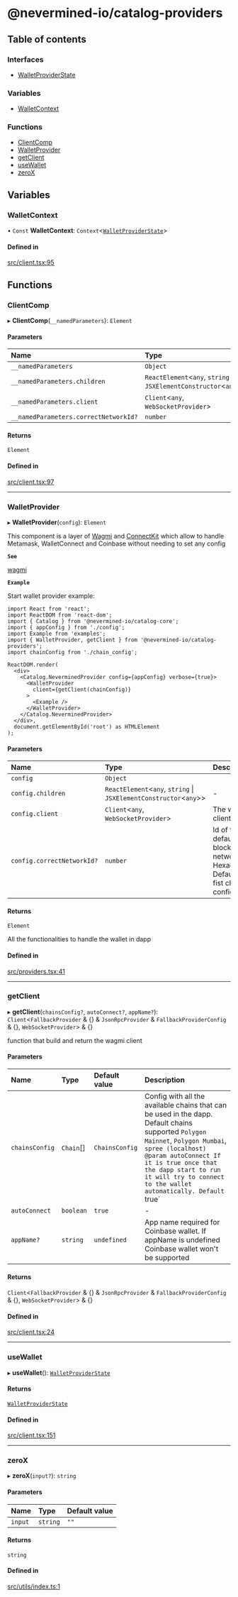 # @nevermined-io/catalog-providers

## Table of contents

### Interfaces

- [WalletProviderState](interfaces/WalletProviderState.md)

### Variables

- [WalletContext](modules.md#walletcontext)

### Functions

- [ClientComp](modules.md#clientcomp)
- [WalletProvider](modules.md#walletprovider)
- [getClient](modules.md#getclient)
- [useWallet](modules.md#usewallet)
- [zeroX](modules.md#zerox)

## Variables

### WalletContext

• `Const` **WalletContext**: `Context`<[`WalletProviderState`](interfaces/WalletProviderState.md)\>

#### Defined in

[src/client.tsx:95](https://github.com/nevermined-io/components-catalog/blob/95bbb52/providers/src/client.tsx#L95)

## Functions

### ClientComp

▸ **ClientComp**(`__namedParameters`): `Element`

#### Parameters

| Name | Type |
| :------ | :------ |
| `__namedParameters` | `Object` |
| `__namedParameters.children` | `ReactElement`<`any`, `string` \| `JSXElementConstructor`<`any`\>\> |
| `__namedParameters.client` | `Client`<`any`, `WebSocketProvider`\> |
| `__namedParameters.correctNetworkId?` | `number` |

#### Returns

`Element`

#### Defined in

[src/client.tsx:97](https://github.com/nevermined-io/components-catalog/blob/95bbb52/providers/src/client.tsx#L97)

___

### WalletProvider

▸ **WalletProvider**(`config`): `Element`

This component is a layer of [Wagmi](https://wagmi.sh/docs/getting-started) and [ConnectKit](https://docs.family.co/connectkit)
which allow to handle Metamask, WalletConnect and Coinbase without needing to set any config

**`See`**

[wagmi](https://wagmi.sh/docs/getting-started)

**`Example`**

Start wallet provider example:

```tsx
import React from 'react';
import ReactDOM from 'react-dom';
import { Catalog } from '@nevermined-io/catalog-core';
import { appConfig } from './config';
import Example from 'examples';
import { WalletProvider, getClient } from '@nevermined-io/catalog-providers';
import chainConfig from './chain_config';

ReactDOM.render(
  <div>
    <Catalog.NeverminedProvider config={appConfig} verbose={true}>
      <WalletProvider
        client={getClient(chainConfig)}
      >
        <Example />
      </WalletProvider>
    </Catalog.NeverminedProvider>
  </div>,
  document.getElementById('root') as HTMLElement
);
```

#### Parameters

| Name | Type | Description |
| :------ | :------ | :------ |
| `config` | `Object` |  |
| `config.children` | `ReactElement`<`any`, `string` \| `JSXElementConstructor`<`any`\>\> | - |
| `config.client` | `Client`<`any`, `WebSocketProvider`\> | The wagmi client object |
| `config.correctNetworkId?` | `number` | Id of the default blockchain network in Hexadecimal. Default the fist chain configured |

#### Returns

`Element`

All the functionalities to handle the wallet in dapp

#### Defined in

[src/providers.tsx:41](https://github.com/nevermined-io/components-catalog/blob/95bbb52/providers/src/providers.tsx#L41)

___

### getClient

▸ **getClient**(`chainsConfig?`, `autoConnect?`, `appName?`): `Client`<`FallbackProvider` & {} & `JsonRpcProvider` & `FallbackProviderConfig` & {}, `WebSocketProvider`\> & {}

function that build and return the wagmi client

#### Parameters

| Name | Type | Default value | Description |
| :------ | :------ | :------ | :------ |
| `chainsConfig` | `Chain`[] | `ChainsConfig` | Config with all the available chains that can be used in the dapp. Default chains supported `Polygon Mainnet`, `Polygon Mumbai`, `spree (localhost) @param autoConnect If it is true once that the dapp start to run it will try to connect to the wallet automatically. Default `true` |
| `autoConnect` | `boolean` | `true` | - |
| `appName?` | `string` | `undefined` | App name required for Coinbase wallet. If appName is undefined Coinbase wallet won't be supported |

#### Returns

`Client`<`FallbackProvider` & {} & `JsonRpcProvider` & `FallbackProviderConfig` & {}, `WebSocketProvider`\> & {}

#### Defined in

[src/client.tsx:24](https://github.com/nevermined-io/components-catalog/blob/95bbb52/providers/src/client.tsx#L24)

___

### useWallet

▸ **useWallet**(): [`WalletProviderState`](interfaces/WalletProviderState.md)

#### Returns

[`WalletProviderState`](interfaces/WalletProviderState.md)

#### Defined in

[src/client.tsx:151](https://github.com/nevermined-io/components-catalog/blob/95bbb52/providers/src/client.tsx#L151)

___

### zeroX

▸ **zeroX**(`input?`): `string`

#### Parameters

| Name | Type | Default value |
| :------ | :------ | :------ |
| `input` | `string` | `""` |

#### Returns

`string`

#### Defined in

[src/utils/index.ts:1](https://github.com/nevermined-io/components-catalog/blob/95bbb52/providers/src/utils/index.ts#L1)
